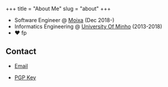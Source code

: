 +++
title = "About Me"
slug = "about"
+++

* Software Engineer @ [Moixa](https://www.moixa.com) (Dec 2018-)
* Informatics Engineering @ [University Of Minho](https://www.uminho.pt/en) (2013-2018)
* ❤️ fp

## Contact

* [Email](mailto:jbernardoddc@gmail.com) 

* [PGP Key](https://keybase.io/bernas/pgp_keys.asc?fingerprint=1b015dfef4b5756ae299463a7b024b2d124bf2dc)

